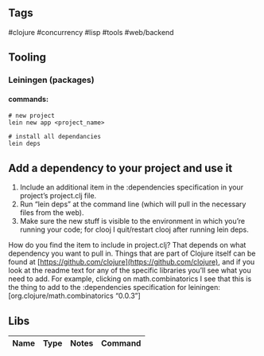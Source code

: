 
## Tags
#clojure #concurrency  #lisp #tools #web/backend

## Tooling

### Leiningen (packages)

#### commands:
```
# new project
lein new app <project_name>

# install all dependancies
lein deps
```

## Add a dependency to your project and use it

1.  Include an additional item in the :dependencies specification in your project’s project.clj file.
2.  Run “lein deps” at the command line (which will pull in the necessary files from the web).
3.  Make sure the new stuff is visible to the environment in which you’re running your code; for clooj I quit/restart clooj after running lein deps.

How do you find the item to include in project.clj? That depends on what dependency you want to pull in. Things that are part of Clojure itself can be found at [https://github.com/clojure](https://github.com/clojure), and if you look at the readme text for any of the specific libraries you’ll see what you need to add. For example, clicking on math.combinatorics I see that this is the thing to add to the :dependencies specification for leiningen: [org.clojure/math.combinatorics “0.0.3”]

## Libs

|Name|Type|Notes|Command|
|:---:|:---:|:---:|:---:|





